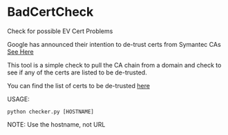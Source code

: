 # BadCertCheck

Check for possible EV Cert Problems

Google has announced their intention to de-trust certs from Symantec CAs [See Here](https://groups.google.com/a/chromium.org/forum/m/#!msg/blink-dev/eUAKwjihhBs/rpxMXjZHCQAJ)

This tool is a simple check to pull the CA chain from a domain and check to see if any of the certs are listed to be de-trusted. 

You can find the list of certs to be de-trusted [here](https://chromium.googlesource.com/chromium/src/+/master/net/data/ssl/symantec/roots/)

USAGE:

`python checker.py [HOSTNAME]`

NOTE: Use the hostname, not URL

